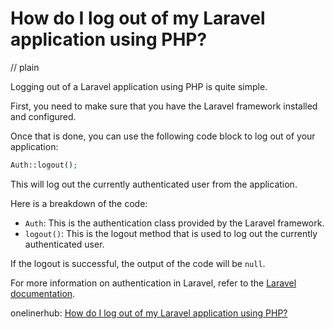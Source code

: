 # How do I log out of my Laravel application using PHP?
// plain

Logging out of a Laravel application using PHP is quite simple.

First, you need to make sure that you have the Laravel framework installed and configured.

Once that is done, you can use the following code block to log out of your application:
```php
Auth::logout();
```
This will log out the currently authenticated user from the application.

Here is a breakdown of the code:
- `Auth`: This is the authentication class provided by the Laravel framework.
- `logout()`: This is the logout method that is used to log out the currently authenticated user.

If the logout is successful, the output of the code will be `null`.

For more information on authentication in Laravel, refer to the [Laravel documentation](https://laravel.com/docs/7.x/authentication).

onelinerhub: [How do I log out of my Laravel application using PHP?](https://onelinerhub.com/php-laravel/how-do-i-log-out-of-my-laravel-application-using-php)